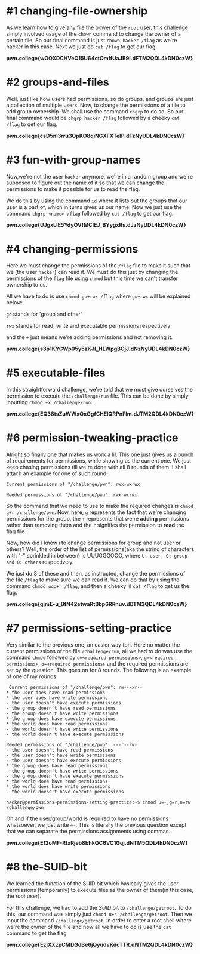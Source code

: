 # #1 changing-file-ownership

As we learn how to give any file the power of the `root` user, this challenge simply involved usage of the `chown` command to change the owner of a certain file. So our final command is just `chown hacker /flag` as we're hacker in this case. Next we just do `cat /flag` to get our flag.

**pwn.college{wOQXDCHVeQ15U64ctOmffUaJB9l.dFTM2QDL4kDN0czW}**

# #2 groups-and-files

Well, just like how users had permissions, so do groups, and groups are just a collection of multiple users. Now, to change the permissions of a file to add group ownership. We shall use the command `chgrp` to do so. So our final command would be `chgrp hacker /flag` followed by a cheeky `cat /flag` to get our flag.

**pwn.college{csD5nl3rru3OpKO8qiNGXFXTeIP.dFzNyUDL4kDN0czW}**

# #3 fun-with-group-names

Now,we're not the user `hacker` anymore, we're in a random group and we're supposed to figure out the name of it so that we can change the permissions to make it possible for us to read the flag.

 We do this by using the command `id` where it lists out the groups that our user is a part of, which in turns gives us our name. Now we just use the command `chgrp <name> /flag` followed by `cat /flag` to get our flag.

**pwn.college{UJgxLIE5YdyOVfMCIEJ_BYygxRs.dJzNyUDL4kDN0czW}**

# #4 changing-permissions

Here we must change the permissions of the `/flag` file to make it such that we (the user `hacker`) can read it. We must do this just by changing the permissions of the `flag` file using `chmod` but this time we can't transfer ownership to us. 

All we have to do is use `chmod go+rwx /flag` where `go+rwx` will be explained below: 

`go` stands for 'group and other'

`rwx` stands for read, write and executable permissions respectively

and the `+` just means we're adding permissions and not removing it.

**pwn.college{s3p1KYCWp05y5zKJI_HLWpgBCjJ.dNzNyUDL4kDN0czW}**

# #5 executable-files

In this straightforward challenge, we're told that we must give ourselves the permission to execute the `/challenge/run` file. This can be done by simply inputting `chmod +x /challenge/run`. 

**pwn.college{EQ38tsZuWWxQxGgfCHElQRPnFlm.dJTM2QDL4kDN0czW}**

# #6 permission-tweaking-practice

Alright so finally one that makes us work a lil. This one just gives us a bunch of requirements for permissions, while showing us the current one. We just keep chasing permissions till we're done with all 8 rounds of them. I shall attach an example for one of such round. 

`Current permissions of "/challenge/pwn": rwx-wxrwx` 

`Needed permissions of "/challenge/pwn": rwxrwxrwx`

So the command that we need to use to make the required changes is `chmod g+r /challenge/pwn`. Now, here, `g` represents the fact that we're changing permissions for the group, the `+` represents that we're **adding** permissions rather than removing them and the `r` signifies the permission to **read** the flag file. 

Now, how did I know i to change permissions for group and not user or others? Well, the order of the list of permissions(aka the string of characters with "-" sprinkled in between) is 
UUUGGGOOO, where `U: user, G: group and O: others` respectively.

We just do 8 of these and then, as instructed, change the permissions of the file `/flag` to make sure we can read it. We can do that by using the command `chmod ugo+r /flag`, and then a cheeky lil `cat /flag` to get us the flag.

**pwn.college{gjmE-u_BfN42etwaRtBbp6RRnuv.dBTM2QDL4kDN0czW}**

# #7 permissions-setting-practice

Very similar to the previous one, an easier way tbh. Here no matter the current permissions of the file `/challenge/run`, all we had to do was use the command `chmod` followed by `u=<required permissions>`, `g=<required permissions>`, `o=<required permissions>` and the required permissions are set by the question. This goes on for 8 rounds. The following is an example of one of my rounds:

```
 Current permissions of "/challenge/pwn": rw---xr--
* the user does have read permissions
* the user does have write permissions
- the user doesn't have execute permissions
- the group doesn't have read permissions
- the group doesn't have write permissions
* the group does have execute permissions
* the world does have read permissions
- the world doesn't have write permissions
- the world doesn't have execute permissions

Needed permissions of "/challenge/pwn": ---r--rw-
- the user doesn't have read permissions
- the user doesn't have write permissions
- the user doesn't have execute permissions
* the group does have read permissions
- the group doesn't have write permissions
- the group doesn't have execute permissions
* the world does have read permissions
* the world does have write permissions
- the world doesn't have execute permissions

hacker@permissions~permissions-setting-practice:~$ chmod u=-,g=r,o=rw /challenge/pwn

```

Oh and if the user/group/world is required to have no permissions whatsoever, we just write `=-`. This is literally the previous question except that we can separate the permissions assignments using commas.

**pwn.college{Ef2oMF-RtxRjeb8bhkQC6VC1Gqj.dNTM5QDL4kDN0czW}**

# #8 the-SUID-bit

We learned the function of the SUID bit which basically gives the user permissions (temporarily) to execute files as the owner of them(in this case, the *root* user). 

For this challenge, we had to add the *SUID* bit to `/challenge/getroot`. To do this, our command was simply just `chmod u+s /challenge/getroot`. Then we input the command `/challenge/getroot`, in order to enter a root shell where we're the owner of the file and now all we have to do is use the `cat` command to get the flag

**pwn.college{EzjXXzpCMDGdBe6jQyudvKdcTTR.dNTM2QDL4kDN0czW}**